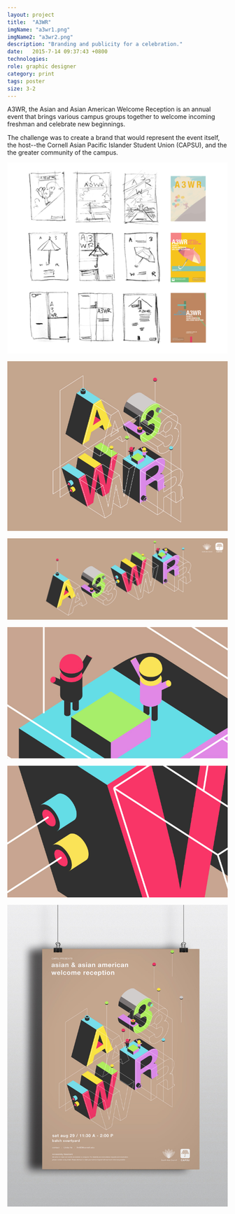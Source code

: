 ```yaml
---
layout: project
title:  "A3WR"
imgName: "a3wr1.png"
imgName2: "a3wr2.png"
description: "Branding and publicity for a celebration."
date:   2015-7-14 09:37:43 +0800
technologies: 
role: graphic designer
category: print
tags: poster
size: 3-2
---
```


A3WR, the Asian and Asian American Welcome Reception is an annual event that brings various campus groups together to welcome incoming freshman and celebrate new beginnings. 

The challenge was to create a brand that would represent the event itself, the host--the Cornell Asian Pacific Islander Student Union (CAPSU), and the the greater community of the campus. 

![Alt](/img/a3wr/sketches.jpg)

![Alt](/img/a3wr/qcard.jpg)

![Alt](/img/a3wr/fb.jpg)

![Alt](/img/a3wr/closeup.jpg)

![Alt](/img/a3wr/closeup2.jpg)

![Alt](/img/a3wr/context.jpg)

